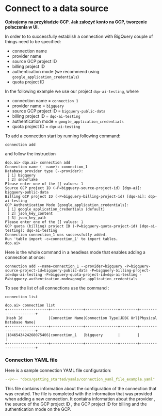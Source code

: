 # Connect to a data source

**Opisujemy na przykładzie GCP. Jak założyć konto na GCP, tworzenie połaczenia w UI.**


In order to to successfully establish a connection with BigQuery couple of things need to be specified:

- connection name
- provider name
- source GCP project ID
- billing project ID
- authentication mode (we recommend using `google_application_credentials`)
- quota project ID

In the following example we use our project `dqo-ai-testing`, where

- connection name = `connection_1`
- provider name = `bigquery`
- source GCP project ID = `bigquery-public-data`
- billing project ID = `dqo-ai-testing`
- authentication mode = `google_application_credentials`
- quota project ID = `dqo-ai-testing`

To add a connection start by running following command:
```
connection add
```

and follow the instruction

``` 
dqo.ai> dqo.ai> connection add
Connection name (--name): connection_1
Database provider type (--provider):
 [ 1] bigquery
 [ 2] snowflake
Please enter one of the [] values: 1
Source GCP project ID (-P=bigquery-source-project-id) [dqo-ai]: bigquery-public-data
Billing GCP project ID (-P=bigquery-billing-project-id) [dqo-ai]: dqo-ai-testing
GCP Authentication Mode [google_application_credentials]:
 [ 1] google_application_credentials (default)
 [ 2] json_key_content
 [ 3] json_key_path
Please enter one of the [] values: 1
GCP quota (billing) project ID (-P=bigquery-quota-project-id) [dqo-ai-testing]: dqo-ai-testing
Connection connection_1 was successfully added.
Run 'table import -c=connection_1' to import tables.
dqo.ai>
```

Here is the whole command in a headless mode that enables adding a connection at once:

```
connection add --name=connection_1 --provider=bigquery -P=bigquery-source-project-id=bigquery-public-data -P=bigquery-billing-project-id=dqo-ai-testing -P=bigquery-quota-project-id=dqo-ai-testing -P=bigquery-authentication-mode=google_application_credentials
```

To see the list of all connections use the command :

```
connection list
```

```
dqo.ai> connection list
+-------------------+---------------+---------------+--------+----------------------+
|Hash Id            |Connection Name|Connection Type|JDBC Url|Physical Database Name|
+-------------------+---------------+---------------+--------+----------------------+
|1846543424268075406|connection_1   |bigquery       |        |                      |
+-------------------+---------------+---------------+--------+----------------------+
```

### Connection YAML file 
Here is a sample connection YAML file configuration:
```yaml linenums="1" hl_lines="16-26"
--8<-- "docs/getting_started/yamls/connection_yaml_file_example.yaml"
```

This file contains information about the configuration of the connection that was created.
The file is completed with the information that was provided when adding a new connection.
It contains information about the provider , the source of the GCP project ID , the GCP project ID for billing and the authentication mode on the GCP.